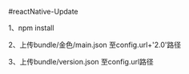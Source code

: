 #reactNative-Update

1、npm install 

2、上传bundle/金色/main.json 至config.url+'2.0'路径

3、上传bundle/version.json 至config.url路径
